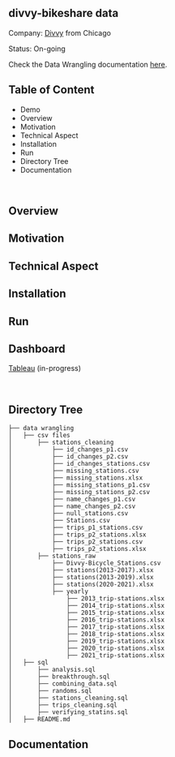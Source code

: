## divvy-bikeshare data

Company:
[Divvy](https://divvybikes.com) from Chicago

Status: On-going 

Check the Data Wrangling documentation [here](https://github.com/ca-ros/divvy-bikeshare/tree/master/data%20wrangling#data-wrangling).

## Table of Content

- Demo
- Overview
- Motivation
- Technical Aspect
- Installation
- Run
- Directory Tree
- Documentation



&nbsp;

## Overview

## Motivation

## Technical Aspect

## Installation

## Run

## Dashboard

[Tableau](https://public.tableau.com/views/divvy_16568706763730/Dashboard1?:language=en-US&publish=yes&:display_count=n&:origin=viz_share_link) (in-progress)

&nbsp;

## Directory Tree

```
├── data wrangling 
│   ├── csv files
│       ├── stations_cleaning
│           ├── id_changes_p1.csv
│           ├── id_changes_p2.csv
│           ├── id_changes_stations.csv
│           ├── missing_stations.csv
│           ├── missing_stations.xlsx
│           ├── missing_stations_p1.csv
│           ├── missing_stations_p2.csv
│           ├── name_changes_p1.csv
│           ├── name_changes_p2.csv
│           ├── null_stations.csv
│           ├── Stations.csv
│           ├── trips_p1_stations.csv
│           ├── trips_p2_stations.xlsx
│           ├── trips_p2_stations.csv
│           ├── trips_p2_stations.xlsx
│       ├── stations_raw
│           ├── Divvy-Bicycle_Stations.csv
│           ├── stations(2013-2017).xlsx
│           ├── stations(2013-2019).xlsx
│           ├── stations(2020-2021).xlsx
│           ├── yearly
│               ├── 2013_trip-stations.xlsx
│               ├── 2014_trip-stations.xlsx
│               ├── 2015_trip-stations.xlsx
│               ├── 2016_trip-stations.xlsx
│               ├── 2017_trip-stations.xlsx
│               ├── 2018_trip-stations.xlsx
│               ├── 2019_trip-stations.xlsx
│               ├── 2020_trip-stations.xlsx
│               ├── 2021_trip-stations.xlsx
│   ├── sql
│       ├── analysis.sql
│       ├── breakthrough.sql
│       ├── combining_data.sql
│       ├── randoms.sql
│       ├── stations_cleaning.sql
│       ├── trips_cleaning.sql
│       ├── verifying_statins.sql
│   ├── README.md
```

## Documentation

